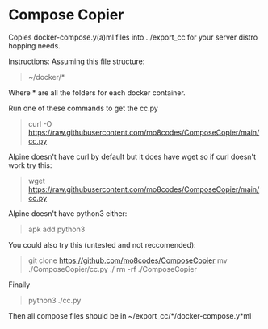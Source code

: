 # Compose Copier
Copies docker-compose.y(a)ml files into ../export_cc for your server distro hopping needs.

Instructions:
Assuming this file structure:
> ~/docker/*

Where * are all the folders for each docker container.

Run one of these commands to get the cc.py 

> curl -O https://raw.githubusercontent.com/mo8codes/ComposeCopier/main/cc.py

Alpine doesn't have curl by default but it does have wget so if curl doesn't work try this:
> wget https://raw.githubusercontent.com/mo8codes/ComposeCopier/main/cc.py

Alpine doesn't have python3 either:
> apk add python3

You could also try this (untested and not reccomended):
> git clone https://github.com/mo8codes/ComposeCopier
> mv ./ComposeCopier/cc.py ./
> rm -rf ./ComposeCopier 

Finally
> python3 ./cc.py

Then all compose files should be in ~/export_cc/*/docker-compose.y\*ml